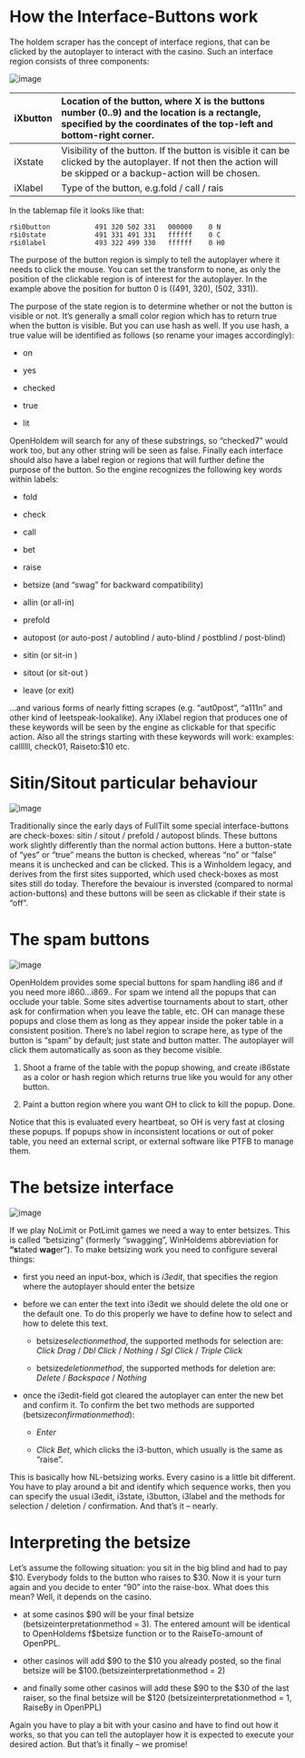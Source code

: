 # How the Interface-Buttons work

The holdem scraper has the concept of interface regions, that can be
clicked by the autoplayer to interact with the casino. Such an interface
region consists of three components:

![image](images_interface_buttons/iX_action_buttons.JPG)

| iXbutton | Location of the button, where X is the buttons number (0..9) and the location is a rectangle, specified by the coordinates of the top-left and bottom-right corner. |
|:---|:---|
| iXstate | Visibility of the button. If the button is visible it can be clicked by the autoplayer. If not then the action will be skipped or a backup-action will be chosen. |
| iXlabel | Type of the button, e.g.fold / call / rais |

In the tablemap file it looks like that:

    r$i0button           491 320 502 331   000000    0 N 
    r$i0state            491 331 491 331   ffffff    0 C 
    r$i0label            493 322 499 330   ffffff    0 H0 

The purpose of the button region is simply to tell the autoplayer where
it needs to click the mouse. You can set the transform to none, as only
the position of the clickable region is of interest for the autoplayer.
In the example above the position for button 0 is ((491, 320), (502,
331)).

The purpose of the state region is to determine whether or not the
button is visible or not. It’s generally a small color region which has
to return true when the button is visible. But you can use hash as well.
If you use hash, a true value will be identified as follows (so rename
your images accordingly):

- on

- yes

- checked

- true

- lit

OpenHoldem will search for any of these substrings, so “checked7” would
work too, but any other string will be seen as false. Finally each
interface should also have a label region or regions that will further
define the purpose of the button. So the engine recognizes the following
key words within labels:

- fold

- check

- call

- bet

- raise

- betsize (and “swag” for backward compatibility)

- allin (or all-in)

- prefold

- autopost (or auto-post / autoblind / auto-blind / postblind /
  post-blind)

- sitin (or sit-in )

- sitout (or sit-out )

- leave (or exit)

...and various forms of nearly fitting scrapes (e.g. “aut0post”, “a111n”
and other kind of leetspeak-lookalike). Any iXlabel region that produces
one of these keywords will be seen by the engine as clickable for that
specific action. Also all the strings starting with these keywords will
work: examples: callllll, check01, Raiseto:\$10 etc.

# Sitin/Sitout particular behaviour 

![image](images_interface_buttons/sitout_fulltilt.JPG)

Traditionally since the early days of FullTilt some special
interface-buttons are check-boxes: sitin / sitout / prefold / autopost
blinds. These buttons work slightly differently than the normal action
buttons. Here a button-state of “yes” or “true” means the button is
checked, whereas “no” or “false” means it is unchecked and can be
clicked. This is a Winholdem legacy, and derives from the first sites
supported, which used check-boxes as most sites still do today.
Therefore the bevaiour is inversted (compared to normal action-buttons)
and these buttons will be seen as clickable if their state is “off”.

# The spam buttons 

![image](images_interface_buttons/i86_spam_button.JPG)

OpenHoldem provides some special buttons for spam handling i86 and if
you need more i860...i869.. For spam we intend all the popups that can
occlude your table. Some sites advertise tournaments about to start,
other ask for confirmation when you leave the table, etc. OH can manage
these popups and close them as long as they appear inside the poker
table in a consistent position. There’s no label region to scrape here,
as type of the button is “spam” by default; just state and button
matter. The autoplayer will click them automatically as soon as they
become visible.

1.  Shoot a frame of the table with the popup showing, and create
    i86state as a color or hash region which returns true like you would
    for any other button.

2.  Paint a button region where you want OH to click to kill the popup.
    Done.

Notice that this is evaluated every heartbeat, so OH is very fast at
closing these popups. If popups show in inconsistent locations or out of
poker table, you need an external script, or external software like PTFB
to manage them.

# The betsize interface 

![image](images_interface_buttons/i3edit.JPG)

If we play NoLimit or PotLimit games we need a way to enter betsizes.
This is called “betsizing” (formerly “swagging”, WinHoldems abbreviation
for **“s**tated **wag**er”). To make betsizing work you need to
configure several things:

- first you need an input-box, which is *i3edit*, that specifies the
  region where the autoplayer should enter the betsize

- before we can enter the text into i3edit we should delete the old one
  or the default one. To do this properly we have to define how to
  select and how to delete this text.

  - betsize*selectionmethod*, the supported methods for selection are:
    *Click Drag* / *Dbl Click* / *Nothing* / *Sgl Click* / *Triple
    Click*

  - betsize*deletionmethod*, the supported methods for deletion are:
    *Delete* / *Backspace* / *Nothing*

- once the i3edit-field got cleared the autoplayer can enter the new bet
  and confirm it. To confirm the bet two methods are supported
  (betsize*confirmationmethod*):

  - *Enter*

  - *Click Bet*, which clicks the i3-button, which usually is the same
    as “raise”.

This is basically how NL-betsizing works. Every casino is a little bit
different. You have to play around a bit and identify which sequence
works, then you can specify the usual i3edit, i3state, i3button, i3label
and the methods for selection / deletion / confirmation. And that’s it –
nearly.

# Interpreting the betsize

Let’s assume the following situation: you sit in the big blind and had
to pay \$10. Everybody folds to the button who raises to \$30. Now it is
your turn again and you decide to enter “90” into the raise-box. What
does this mean? Well, it depends on the casino.

- at some casinos \$90 will be your final betsize
  (betsizeinterpretationmethod = 3). The entered amount will be
  identical to OpenHoldems f\$betsize function or to the RaiseTo-amount
  of OpenPPL.

- other casinos will add \$90 to the \$10 you already posted, so the
  final betsize will be \$100.(betsizeinterpretationmethod = 2)

- and finally some other casinos will add these \$90 to the \$30 of the
  last raiser, so the final betsize will be \$120
  (betsizeinterpretationmethod = 1, RaiseBy in OpenPPL)

Again you have to play a bit with your casino and have to find out how
it works, so that you can tell the autoplayer how it is expected to
execute your desired action. But that’s it finally – we promise!
